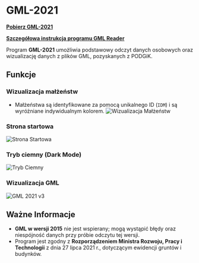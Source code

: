 # GML-2021

[**Pobierz GML-2021**](https://github.com/RybarskiDominik/GML-2021/releases/latest)

[**Szczegółowa instrukcja programu GML Reader**](https://github.com/RybarskiDominik/GML-2021/blob/main/Instrukcja%20programu%20GML%20Reader.pdf)

Program **GML-2021** umożliwia podstawowy odczyt danych osobowych oraz wizualizację danych z plików GML, pozyskanych z PODGiK.
## Funkcje

### Wizualizacja małżeństw
- Małżeństwa są identyfikowane za pomocą unikalnego ID (`IDM`) i są wyróżniane indywidualnym kolorem.
![Wizualizacja Małżeństw](https://github.com/user-attachments/assets/0fde63a4-67ba-406d-b958-71d80ca291a6)

### Strona startowa
![Strona Startowa](https://github.com/user-attachments/assets/42be7def-7a32-4d4f-a324-9f82de38b040)

### Tryb ciemny (Dark Mode)
![Tryb Ciemny](https://github.com/user-attachments/assets/dca6b3f2-29ff-4a55-87af-395f37f5ee5e)

### Wizualizacja GML
![GML 2021 v3](https://github.com/RybarskiDominik/GML-2021/assets/127627343/1fe1df0a-62a4-4cc7-9569-f77f3c89d6ee)

## Ważne Informacje
- **GML w wersji 2015** nie jest wspierany; mogą wystąpić błędy oraz niespójność danych przy próbie odczytu tej wersji.
- Program jest zgodny z **Rozporządzeniem Ministra Rozwoju, Pracy i Technologii** z dnia 27 lipca 2021 r., dotyczącym ewidencji gruntów i budynków.
